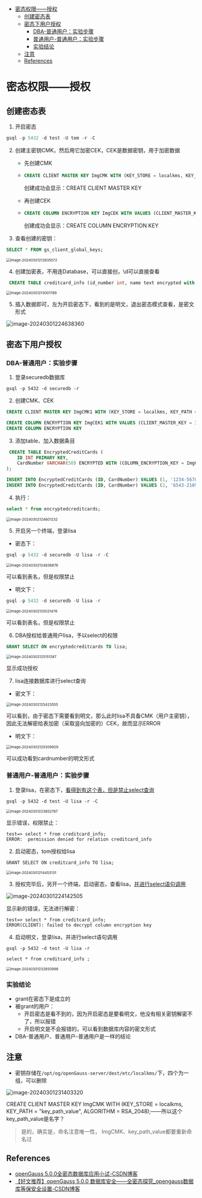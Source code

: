 - [密态权限——授权](#密态权限授权)
  - [创建密态表](#创建密态表)
  - [密态下用户授权](#密态下用户授权)
    - [DBA-普通用户：实验步骤](#dba-普通用户实验步骤)
    - [普通用户-普通用户：实验步骤](#普通用户-普通用户实验步骤)
    - [实验结论](#实验结论)
  - [注意](#注意)
  - [References](#references)


# 密态权限——授权

## 创建密态表

1. 开启密态

```SQL
gsql -p 5432 -d test -U tom -r -C
```

2. 创建主密钥CMK，然后用它加密CEK，CEK是数据密钥，用于加密数据

   - 先创建CMK

   - ```sql
     CREATE CLIENT MASTER KEY ImgCMK WITH (KEY_STORE = localkms, KEY_PATH = "key_path_value", ALGORITHM = RSA_2048);
     ```

     创建成功会显示：CREATE CLIENT MASTER KEY

   - 再创建CEK

   - ```sql
     CREATE COLUMN ENCRYPTION KEY ImgCEK WITH VALUES (CLIENT_MASTER_KEY = ImgCMK, ALGORITHM = AEAD_AES_256_CBC_HMAC_SHA256);
     ```

     创建成功会显示：CREATE COLUMN ENCRYPTION KEY

3. 查看创建的密钥：

```sql
SELECT * FROM gs_client_global_keys;
```

<img src="密态权限.assets/image-20240301212835572.png" alt="image-20240301212835572" style="zoom:67%;" />

4. 创建加密表，不用连Database，可以直接创，\d可以直接查看

```sql
 CREATE TABLE creditcard_info (id_number int, name text encrypted with (column_encryption_key = ImgCEK, encryption_type = DETERMINISTIC),credit_card  varchar(19) encrypted with (column_encryption_key = ImgCEK, encryption_type = DETERMINISTIC));
```

<img src="密态权限.assets/image-20240301213001789.png" alt="image-20240301213001789" style="zoom:67%;" />

5. 插入数据即可，左为开启密态下，看到的是明文，退出密态模式查看，是密文形式

![image-20240301224638360](密态权限.assets/image-20240301224638360.png)

## 密态下用户授权

### DBA-普通用户：实验步骤

1. 登录securedb数据库

```
gsql -p 5432 -d securedb -r
```

2. 创建CMK、CEK

```sql
CREATE CLIENT MASTER KEY ImgCMK1 WITH (KEY_STORE = localkms, KEY_PATH = "key_path_value1", ALGORITHM = RSA_2048);
```

```sql
CREATE COLUMN ENCRYPTION KEY ImgCEK1 WITH VALUES (CLIENT_MASTER_KEY = ImgCMK1, ALGORITHM = AEAD_AES_256_CBC_HMAC_SHA256);
CREATE COLUMN ENCRYPTION KEY
```

3. 添加table、加入数据条目

```sql
 CREATE TABLE EncryptedCreditCards (
    ID INT PRIMARY KEY,
    CardNumber VARCHAR(50) ENCRYPTED WITH (COLUMN_ENCRYPTION_KEY = ImgCEK1, encryption_type = DETERMINISTIC)
);
```

```sql
INSERT INTO EncryptedCreditCards (ID, CardNumber) VALUES (1, '1234-5678-9012-3456');
INSERT INTO EncryptedCreditCards (ID, CardNumber) VALUES (2, '6543-2109-8765-4321');
```

4. 执行：

```sql
select * from encryptedcreditcards;
```

<img src="密态权限-grant.assets/image-20240302124601232.png" alt="image-20240302124601232" style="zoom:67%;" />

5. 开启另一个终端，登录lisa

- 密态下：

```sql
gsql -p 5432 -d securedb -U lisa -r -C
```

<img src="密态权限-grant.assets/image-20240302124836876.png" alt="image-20240302124836876" style="zoom:67%;" />

可以看到表名，但是权限禁止

- 明文下：

```sql
gsql -p 5432 -d securedb -U lisa -r 
```

<img src="密态权限-grant.assets/image-20240302125021476.png" alt="image-20240302125021476" style="zoom:67%;" />

可以看到表名，但是权限禁止

6. DBA授权给普通用户lisa，予以select的权限

```sql
GRANT SELECT ON encryptedcreditcards TO lisa;
```

<img src="密态权限-grant.assets/image-20240302125151287.png" alt="image-20240302125151287" style="zoom:67%;" />

显示成功授权

7. lisa连接数据库进行select查询

- 密文下：

<img src="密态权限-grant.assets/image-20240302125423555.png" alt="image-20240302125423555" style="zoom:67%;" />

可以看到，由于密态下需要看到明文，那么此时lisa不具备CMK（用户主密钥），因此无法解密给表加密（采取竖向加密的）CEK，故而显示ERROR

- 明文下：

<img src="密态权限-grant.assets/image-20240302125309929.png" alt="image-20240302125309929" style="zoom:67%;" />

  可以成功看到cardnumber的明文形式

### 普通用户-普通用户：实验步骤

1. 登录lisa，在密态下，<u>看得到有这个表，但是禁止select查询</u>

```
gsql -p 5432 -d test -U lisa -r -C
```

<img src="密态权限.assets/image-20240301223852787.png" alt="image-20240301223852787" style="zoom:67%;" />

显示错误，权限禁止：

```
test=> select * from creditcard_info;
ERROR:  permission denied for relation creditcard_info
```

2. 启动密态，tom授权给lisa

```
GRANT SELECT ON creditcard_info TO lisa;
```

<img src="密态权限.assets/image-20240301214453131.png" alt="image-20240301214453131" style="zoom:67%;" />

3. 授权完毕后，另开一个终端，启动密态，查看lisa，<u>并进行select语句调用</u>

![image-20240301224142505](密态权限.assets/image-20240301224142505.png)

显示新的错误，无法进行解密：

```
test=> select * from creditcard_info;
ERROR(CLIENT): failed to decrypt column encryption key
```

4. 启动明文，登录lisa，并进行select语句调用

```
gsql -p 5432 -d test -U lisa -r
```

```
select * from creditcard_info ;
```

<img src="密态权限.assets/image-20240301232850998.png" alt="image-20240301232850998" style="zoom:67%;" />

### 实验结论

- grant在密态下是成立的
- 被grant的用户：
  - 开启密态是看不到的，因为开启密态是要看明文，他没有相关密钥解密不了，所以报错
  - 开启明文是不会报错的，可以看到数据库内容的密文形式
- DBA-普通用户、普通用户-普通用户是一样的结论

## 注意

- 密钥存储在`/opt/og/openGauss-server/dest/etc/localkms/`下，四个为一组，可以删除

![image-20240301231403320](密态权限.assets/image-20240301231403320.png)

CREATE CLIENT MASTER KEY ImgCMK WITH (KEY_STORE = localkms, KEY_PATH = "key_path_value", ALGORITHM = RSA_2048);——所以这个key_path_value是名字？

> 是的，确实是，命名注意唯一性， ImgCMK、key_path_value都要重新命名过

## References

- [openGauss 5.0.0全密态数据库应用小试-CSDN博客](https://blog.csdn.net/GaussDB/article/details/136184131)
- [【好文推荐】openGauss 5.0.0 数据库安全——全密态探究_opengauss数据库等保安全设置-CSDN博客](https://blog.csdn.net/renxyz/article/details/133275201)

